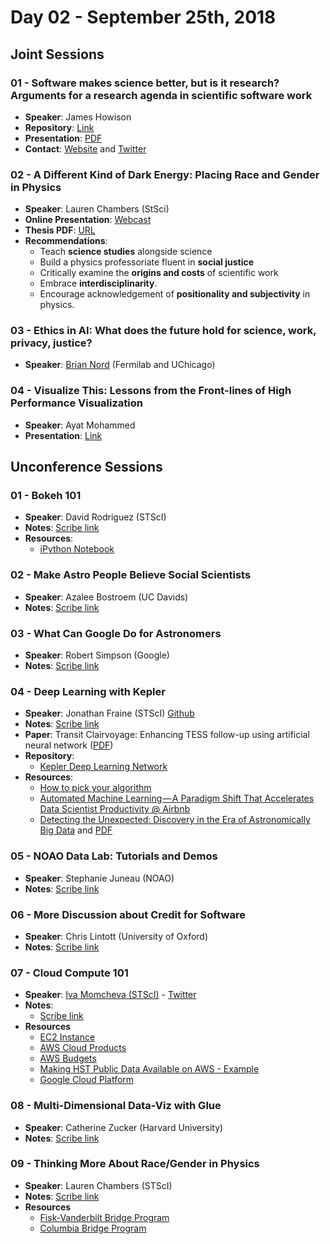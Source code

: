 # Day 02 - September 25th, 2018

## Joint Sessions

### 01 - Software makes science better, but is it research? Arguments for a research agenda in scientific software work

- **Speaker**: James Howison
- **Repository**: [Link](https://figshare.com/articles/Software_makes_science_better_but_is_it_research_DotAstonomy_X_Presentation/7127723)
- **Presentation**: [PDF](./Presentations/01_James_Howison/DotAstronomyX-Howison.pdf)
- **Contact**: [Website](http://james.howison.name/) and [Twitter](https://twitter.com/jameshowison)

### 02 - A Different Kind of Dark Energy: Placing Race and Gender in Physics

- **Speaker**: Lauren Chambers (StSci)
- **Online Presentation**: [Webcast](https://webcast.stsci.edu/webcast/detail.xhtml?talkid=7342&parent=1)
- **Thesis PDF**: [URL](http://tiny.cc/RaceGenderPhysics)
- **Recommendations**:
    - Teach **science studies** alongside science
    - Build a physics professoriate fluent in **social justice**
    - Critically examine the **origins and costs** of scientific work
    - Embrace **interdisciplinarity**.
    - Encourage acknowledgement of **positionality and subjectivity** in physics.

### 03 - Ethics in AI: What does the future hold for science, work, privacy, justice?

- **Speaker**: [Brian Nord](http://computing.fnal.gov/brian-nord/) (Fermilab and UChicago)

### 04 - Visualize This: Lessons from the Front-lines of High Performance Visualization

- **Speaker**: Ayat Mohammed
- **Presentation**: [Link](./Presentations/04_Ayat_Mohammed/04_Ayat_Mohammed_Visualize_presentation.pdf)

## Unconference Sessions

### 01 - Bokeh 101

- **Speaker**: David Rodriguez (STScI)
- **Notes**: [Scribe link](https://docs.google.com/document/d/1926PqPdzUkLEf2Q_EuP5Z094bfRi9l7QMr49V8TzjAM/edit?usp=sharing)
- **Resources**:
    - [iPython Notebook](https://github.com/dr-rodriguez/dotAstroX_scripts/blob/master/bokeh_live_demo.py.ipynb)

### 02 - Make Astro People Believe Social Scientists

- **Speaker**: Azalee Bostroem (UC Davids)
- **Notes**: [Scribe link](https://docs.google.com/document/d/1ItKvDYnv8AUeFq5KWHotXTbC6e-oXgSAZ3lEMhMcjxc/edit?usp=sharing)

### 03 - What Can Google Do for Astronomers

- **Speaker**: Robert Simpson (Google)
- **Notes**: [Scribe link](https://docs.google.com/document/d/1MXrGAgEmkt7dPTw1ulT2jTngsDweoaEKmxVy9_K1Jmc/edit?usp=sharing)

### 04 - Deep Learning with Kepler

- **Speaker**: Jonathan Fraine (STScI) [Github](https://github.com/exowanderer)
- **Notes**: [Scribe link](https://docs.google.com/document/d/1nbUl1OelMCHyDQ1Jf4UMAvMqfNYOgVGvpiH76EjtAq4/edit?usp=sharing)
- **Paper**: Transit Clairvoyage: Enhancing TESS follow-up using artificial neural network ([PDF](https://academic.oup.com/mnras/article/465/3/3495/2627194))
- **Repository**:
    - [Kepler Deep Learning Network](https://github.com/exowanderer/KeplerDeepLearningNetwork)
- **Resources**:
    - [How to pick your algorithm](https://www.kdnuggets.com/2017/11/machine-learning-algorithms-choose-your-problem.html)
    - [Automated Machine Learning — A Paradigm Shift That Accelerates Data Scientist Productivity @ Airbnb](https://medium.com/airbnb-engineering/automated-machine-learning-a-paradigm-shift-that-accelerates-data-scientist-productivity-airbnb-f1f8a10d61f8)
    - [Detecting the Unexpected: Discovery in the Era of Astronomically Big Data](https://www.lsstcorporation.org/node/107) and [PDF](https://www.lsstcorporation.org/sites/default/files/8b%20Monday%20Detecting%20the%20Unexpected%20LSST.PDF)

### 05 - NOAO Data Lab: Tutorials and Demos

- **Speaker**: Stephanie Juneau (NOAO)
- **Notes**: [Scribe link](https://docs.google.com/document/d/1LAN8QM7Ngz-IHz2VooA6x2py1_0JVXYzX-gTwCjrvYc/edit?usp=sharing)

### 06 - More Discussion about Credit for Software

- **Speaker**: Chris Lintott (University of Oxford)
- **Notes**: [Scribe link](https://docs.google.com/document/d/1gKlqLR03pIpu_UGcTMhTPc92CXHLH_8H6cTxTSNlF7s/edit?usp=sharing)

### 07 - Cloud Compute 101

- **Speaker**: [Iva Momcheva (STScI)](http://www.astro.yale.edu/iva/) - [Twitter](https://twitter.com/iva_momcheva?ref_src=twsrc%5Egoogle%7Ctwcamp%5Eserp%7Ctwgr%5Eauthor)
- **Notes**:
    - [Scribe link](https://docs.google.com/document/d/1l5YkalIaRKPec4fx0B_KAV2ov8R0EXGxV1IqEIh6r2U/edit?usp=sharing)
- **Resources**
    - [EC2 Instance](https://www.ec2instances.info/)
    - [AWS Cloud Products](https://aws.amazon.com/products/)
    - [AWS Budgets](https://aws.amazon.com/aws-cost-management/aws-budgets/)
    - [Making HST Public Data Available on AWS - Example](https://mast-labs.stsci.io/2018/06/hst-public-data-on-aws)
    - [Google Cloud Platform](https://console.cloud.google.com/)

### 08 - Multi-Dimensional Data-Viz with Glue

- **Speaker**: Catherine Zucker (Harvard University)
- **Notes**: [Scribe link](https://docs.google.com/document/d/14fvCM1LGqzyqiSJ7AGx4rbFvEraroYuIUmLhX4RND7A/edit?usp=sharing)

### 09 - Thinking More About Race/Gender in Physics

- **Speaker**: Lauren Chambers (STScI)
- **Notes**: [Scribe link](https://docs.google.com/document/d/1PwKKGj8WHOTo5dVHQ0iVvwVQUf5UIDZyEP9sSdjfNwI/edit?usp=sharing)
- **Resources**
    - [Fisk-Vanderbilt Bridge Program](http://fisk-vanderbilt-bridge.org/)
    - [Columbia Bridge Program](https://bridgetophd.facultydiversity.columbia.edu/)